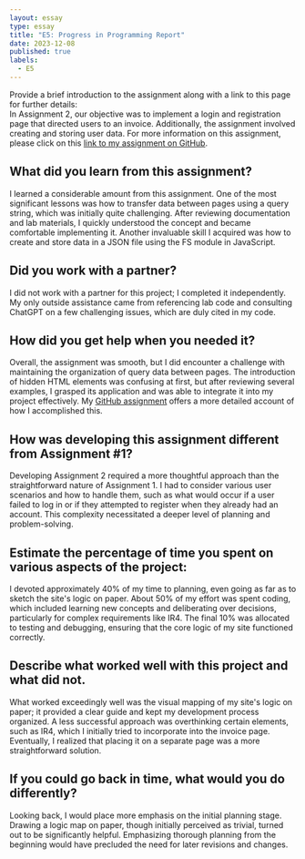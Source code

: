 ```yaml
---
layout: essay
type: essay
title: "E5: Progress in Programming Report"
date: 2023-12-08
published: true
labels:
  - E5
---
```


Provide a brief introduction to the assignment along with a link to this page for further details:  
In Assignment 2, our objective was to implement a login and registration page that directed users to an invoice. Additionally, the assignment involved creating and storing user data. For more information on this assignment, please click on this [link to my assignment on GitHub](https://github.com/scottg997/ITM352_F23_repo/tree/main/Garland_Scott_Assignment2).

## What did you learn from this assignment?
I learned a considerable amount from this assignment. One of the most significant lessons was how to transfer data between pages using a query string, which was initially quite challenging. After reviewing documentation and lab materials, I quickly understood the concept and became comfortable implementing it. Another invaluable skill I acquired was how to create and store data in a JSON file using the FS module in JavaScript.

## Did you work with a partner?
I did not work with a partner for this project; I completed it independently. My only outside assistance came from referencing lab code and consulting ChatGPT on a few challenging issues, which are duly cited in my code.

## How did you get help when you needed it?
Overall, the assignment was smooth, but I did encounter a challenge with maintaining the organization of query data between pages. The introduction of hidden HTML elements was confusing at first, but after reviewing several examples, I grasped its application and was able to integrate it into my project effectively. My [GitHub assignment](#) offers a more detailed account of how I accomplished this.

## How was developing this assignment different from Assignment #1?
Developing Assignment 2 required a more thoughtful approach than the straightforward nature of Assignment 1. I had to consider various user scenarios and how to handle them, such as what would occur if a user failed to log in or if they attempted to register when they already had an account. This complexity necessitated a deeper level of planning and problem-solving.

## Estimate the percentage of time you spent on various aspects of the project:
I devoted approximately 40% of my time to planning, even going as far as to sketch the site's logic on paper. About 50% of my effort was spent coding, which included learning new concepts and deliberating over decisions, particularly for complex requirements like IR4. The final 10% was allocated to testing and debugging, ensuring that the core logic of my site functioned correctly.

## Describe what worked well with this project and what did not.
What worked exceedingly well was the visual mapping of my site's logic on paper; it provided a clear guide and kept my development process organized. A less successful approach was overthinking certain elements, such as IR4, which I initially tried to incorporate into the invoice page. Eventually, I realized that placing it on a separate page was a more straightforward solution.

## If you could go back in time, what would you do differently?
Looking back, I would place more emphasis on the initial planning stage. Drawing a logic map on paper, though initially perceived as trivial, turned out to be significantly helpful. Emphasizing thorough planning from the beginning would have precluded the need for later revisions and changes.
